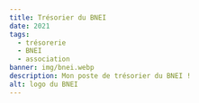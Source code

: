 ```yaml
---
title: Trésorier du BNEI
date: 2021
tags:
  - trésorerie
  - BNEI
  - association
banner: img/bnei.webp
description: Mon poste de trésorier du BNEI !
alt: logo du BNEI
---
```


<card>
  <card-image src="img/bnei-tresorier.webp"></card-image >
</card>
